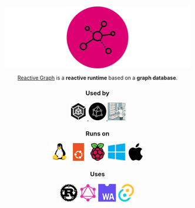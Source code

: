 <p align="center">
  <a href="https://github.com/reactive-graph/reactive-graph"><img src="https://raw.githubusercontent.com/reactive-graph/.github/main/profile/images/reactive-graph-full-mexican-pink-black_512.png" alt="Reactive Graph"></a>
</p>
<p align="center">
  <a href="https://github.com/reactive-graph/reactive-graph">Reactive Graph</a> is a <b>reactive runtime</b> based on a <b>graph database</b>.
</p>

<h3 align="center">Used by</h3>
<p align="center">
  <a href="https://github.com/inexorgame/">
    <img src="https://raw.githubusercontent.com/reactive-graph/.github/main/profile/images/icons/inexor.png" style="width: 48px; height: 48px;" alt="Inexor">
  </a>
  <a href="https://github.com/graph-cms/">
    <img src="https://raw.githubusercontent.com/reactive-graph/.github/main/profile/images/icons/graph-cms.png" style="width: 48px; height: 48px;" alt="Graph CMS">
  </a>
  <a href="https://github.com/smearor/">
    <img src="https://raw.githubusercontent.com/reactive-graph/.github/main/profile/images/icons/smearor.jpg" style="width: 48px; height: 48px;" alt="Smearor">
  </a>
</p>


<h3 align="center">Runs on</h3>

<p align="center">
  <img src="https://raw.githubusercontent.com/reactive-graph/.github/main/profile/images/icons/linux-original.svg" style="width: 48px; height: 48px;" alt="Linux">
  <img src="https://raw.githubusercontent.com/reactive-graph/.github/main/profile/images/icons/ubuntu-original.svg" style="width: 48px; height: 48px;" alt="Ubuntu">
  <img src="https://raw.githubusercontent.com/reactive-graph/.github/main/profile/images/icons/raspberrypi-original.svg" style="width: 48px; height: 48px;" alt="Raspberry Pi">
  <img src="https://raw.githubusercontent.com/reactive-graph/.github/main/profile/images/icons/windows8-original.svg" style="width: 48px; height: 48px;" alt="Windows">
  <img src="https://raw.githubusercontent.com/reactive-graph/.github/main/profile/images/icons/apple-original.svg" style="width: 48px; height: 48px;" alt="Mac OS X">
</p>

<h3 align="center">Uses</h3>

<p align="center">
  <img src="https://raw.githubusercontent.com/reactive-graph/.github/main/profile/images/icons/rust-original.svg" style="width: 48px; height: 48px;" alt="Rust">
  <img src="https://raw.githubusercontent.com/reactive-graph/.github/main/profile/images/icons/graphql-plain.svg" style="width: 48px; height: 48px;" alt="GraphQL">
  <img src="https://raw.githubusercontent.com/reactive-graph/.github/main/profile/images/icons/wasm-original.svg" style="width: 48px; height: 48px;" alt="Web Assembly">
  <img src="https://raw.githubusercontent.com/reactive-graph/.github/main/profile/images/icons/tauri-original.svg" style="width: 48px; height: 48px;" alt="Tauri">
</p>
